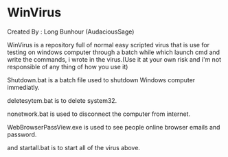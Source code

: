 # WinVirus
Created By : Long Bunhour (AudaciousSage)

WinVirus is a repository full of normal easy scripted virus that is use for testing on windows computer through a batch while which launch cmd and write the commands, i wrote in the virus.(Use it at your own risk and i'm not responsible of any thing of how you use it)

Shutdown.bat is a batch file used to shutdown Windows computer immediatly.

deletesytem.bat is to delete system32.

nonetwork.bat is used to disconnect the computer from internet.

WebBrowserPassView.exe is used to see people online browser emails and password.

and startall.bat is to start all of the virus above.
